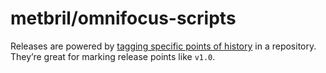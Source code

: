# metbril/omnifocus-scripts

Releases are powered by [tagging specific points of history](https://git-scm.com/book/en/Git-Basics-Tagging) in a repository. They’re great for marking release points like `v1.0`.

